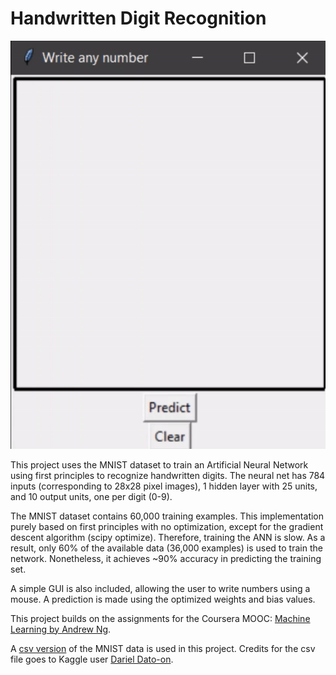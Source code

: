 Handwritten Digit Recognition 
=============================


![GUI Animation](animation.gif)

This project uses the MNIST dataset to train an Artificial Neural Network using first principles to recognize handwritten digits. The neural net has 784 inputs (corresponding to 28x28 pixel images), 1 hidden layer with 25 units, and 10 output units, one per digit (0-9).

The MNIST dataset contains 60,000 training examples. This implementation purely based on first principles with no optimization, except for the gradient descent algorithm (scipy optimize). Therefore, training the ANN is slow. As a result, only 60% of the available data (36,000 examples) is used to train the network. Nonetheless, it achieves ~90% accuracy in predicting the training set.

A simple GUI is also included, allowing the user to write numbers using a mouse. A prediction is made using the optimized weights and bias values.

This project builds on the assignments for the Coursera MOOC: [Machine Learning by Andrew Ng](https://www.coursera.org/learn/machine-learning).

A [csv version](https://www.kaggle.com/oddrationale/mnist-in-csv) of the MNIST data is used in this project. Credits for the csv file goes to Kaggle user [Dariel Dato-on](https://www.kaggle.com/oddrationale).
